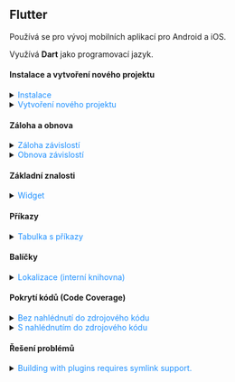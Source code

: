 ﻿## Flutter

Používá se pro vývoj mobilních aplikací pro Android a iOS.

Využívá **Dart** jako programovací jazyk.

#### Instalace a vytvoření nového projektu

<details>
<summary><span style="color:#1E90FF;">Instalace</span></summary>

> [!IMPORTANT]
> Flutter používá `Git` pro správu závislostí, takže je potřeba mít nainstalovaný `Git`.

> [!IMPORTANT]
> Flutter vyžaduje nainstalovaný `Android Studio` pro vývoj aplikací pro Android.

<details>
<summary><span style="color:#E95A84;">Windows</span></summary>

1. Stáhnout Flutter SDK z [oficiálních stránek](https://flutter.dev/docs/get-started/install/windows)
2. Rozbalit ZIP soubor do složky, například: `C:\src\flutter`
   > [!IMPORTANT]
   > Cesta nesmí obsahovat mezery nebo speciální znaky
3. Přidat cestu k adresáři `flutter\bin` do proměnného prostředí `PATH`

4. Spuště nyní kontrolu zda je vše správně nastaveno:

    ```bash
    flutter doctor
    ```

5. Příkaz pro vypnutí analyzování:

    ```bash
    flutter config --no-analytics
    ```

> [!TIP]
> Pro kontrolu veškerého nastavení:
>
> ```bash
> flutter config
> ```

<details>
<summary><span style="color:#E95A84;">Android toolchain - develop for Android devices</span></summary>

1. Ujistěte se, že je nainstalován `Android Studio`
2. <img src="../../images/77fb408804c94851a06078aae17e694f.png">
3. <img src="../../images/5d7ee05eacb549d5ada6e1edef7a2e59.png">

</details>

<details>
<summary><span style="color:#E95A84;">Prohlížeč pro vývoj webových aplikací</span></summary>

Pokud chcete používat jiný prohlížeč než **Google Chrome**:

```bash
flutter config --no-web-browser
```

1. Použijte

    ```bash
    flutter run -d web-server
    ```

2. Otevřete ve vlastním prohlížeči a zadejte adresu `http://localhost:PORT/`

</details>

</details>
</details>

<details>
<summary><span style="color:#1E90FF;">Vytvoření nového projektu</span></summary>

```bash
flutter create project_name
```

Nyní můžete spustit aplikaci:

```bash
cd project_name
flutter run
```

</details>

#### Záloha a obnova

<details>
<summary><span style="color:#1E90FF;">Záloha závislostí</span></summary>

Pro zálohování všech balíčků projektu při použití `flutter pub get`, můžete zálohovat složku `.pub-cache`, která obsahuje všechny stažené závislosti.

- **Windows**: `C:\Users\<uživatelské_jméno>\AppData\Local\Pub\Cache`
- **macOS** a **Linux**: `/Users/<uživatelské_jméno>/.pub-cache`

> [!TIP]
> Složka `hosted` obsahuje všechny balíčky stažené z veřejných (například: [pub.dev](https://pub.dev/)) nebo  soukromých repozitářů. (Hlavní úložiště pro závislosti projektu.)
> 
> Složka `hosted-hashes` obsahuje hash soubory, které slouží k ověření integrity balíčků uložených ve složce `hosted`. (Zajišťuje, že balíčky nebyly změněny.)
> 
> Složka `temp` obsahuje dočasné soubory, které jsou vytvořeny během stahování balíčků a jsou odstraněny po dokončení stahování.

</details>

<details>
<summary><span style="color:#1E90FF;">Obnova závislostí</span></summary>

Pro obnovení všech balíčků projektu zálohovaných v `.pub-cache`, stačí obnovit obsah složky `.pub-cache` do původního umístění.

- **Windows**: `C:\Users\<uživatelské_jméno>\AppData\Local\Pub\Cache`
- **macOS** a **Linux**: `/Users/<uživatelské_jméno>/.pub-cache`


> [!TIP]
> Složka `hosted` obsahuje všechny balíčky stažené z veřejných (například: [pub.dev](https://pub.dev/)) nebo  soukromých repozitářů. (Hlavní úložiště pro závislosti projektu.)
>
> Složka `hosted-hashes` obsahuje hash soubory, které slouží k ověření integrity balíčků uložených ve složce `hosted`. (Zajišťuje, že balíčky nebyly změněny.)
>
> Složka `temp` obsahuje dočasné soubory, které jsou vytvořeny během stahování balíčků a jsou odstraněny po dokončení stahování.

</details>

#### Základní znalosti

<details>
<summary><span style="color:#1E90FF;">Widget</span></summary>

Widget je základní stavební prvek Flutter aplikace a je zodpovědný za vykreslení uživatelského rozhraní.

Každý widget je buď `StatelessWidget` nebo `StatefulWidget`.

- `StatelessWidget` - neměnný widget, který se nemění během životního cyklu aplikace

  ```dart
    class MyStatelessWidget extends StatelessWidget {
     @override
     Widget build(BuildContext context) {
       return Scaffold(
         appBar: AppBar(
           title: Text('Stateless Widget Example'),
         ),
         body: Center(
           child: Text('This is a stateless widget'),
         ),
       );
     }
   }
  ```

- `StatefulWidget` - měnný widget, který se může měnit během životního cyklu aplikace

  ```dart
   // A StatefulWidget is a widget that has mutable state.
   class MyStatefulWidget extends StatefulWidget {
     @override
     _MyStatefulWidgetState createState() => _MyStatefulWidgetState();
   }
   
   // This is the state class for MyStatefulWidget.
   // It holds the state of the widget and contains the logic to update the state.
   class _MyStatefulWidgetState extends State<MyStatefulWidget> {
     int _counter = 0;
   
     // This method increments the counter and calls setState to update the UI.
     void _incrementCounter() {
       setState(() {
         _counter++;
       });
     }
   
     @override
     Widget build(BuildContext context) {
       return Scaffold(
         appBar: AppBar(
           title: Text('Simple Stateful Widget Example'),
         ),
         body: Center(
           child: Column(
             mainAxisAlignment: MainAxisAlignment.center,
             children: <Widget>[
               Text('You have pushed the button this many times:'),
               Text('$_counter'),
             ],
           ),
         ),
         floatingActionButton: FloatingActionButton(
           onPressed: _incrementCounter,
           tooltip: 'Increment',
           child: Icon(Icons.add),
         ),
       );
     }
   }
   
   void main() {
     runApp(MaterialApp(
       home: MyStatefulWidget(),
     ));
   }
  ```

</details>

#### Příkazy

<details>
<summary><span style="color:#1E90FF;">Tabulka s příkazy</span></summary>

| Kategorie                | Příkaz                                   | Popis                                                                                             |
|--------------------------|------------------------------------------|---------------------------------------------------------------------------------------------------|
| **Verze a kanály**       | `flutter --version`                      | Zobrazí aktuální verzi Flutter SDK, Dart SDK a aktivní kanál.                                     |
|                          | `flutter upgrade`                        | Aktualizuje Flutter SDK na nejnovější verzi v aktuálním kanálu.                                   |
|                          | `flutter downgrade`                      | Vrátí Flutter SDK na předchozí verzi.                                                             |
|                          | `flutter channel`                        | Zobrazí aktuální kanál a seznam dostupných kanálů (stable, beta, dev, master).                    |
|                          | `flutter channel stable`                 | Přepne na stabilní kanál.                                                                         |
|                          | `flutter channel beta`                   | Přepne na beta kanál.                                                                             |
| **Diagnostika**          | `flutter doctor`                         | Zkontroluje nastavení Flutteru a zobrazí seznam chybějících nebo nesprávně nastavených komponent. |
|                          | `flutter doctor -v`                      | Detailní výstup diagnostiky Flutteru.                                                             |
| **Závislosti**           | `flutter pub get`                        | Stáhne závislosti uvedené v souboru `pubspec.yaml`.                                               |
|                          | `flutter pub upgrade`                    | Aktualizuje všechny závislosti na nejnovější kompatibilní verze.                                  |
|                          | `flutter pub cache repair`               | Opraví a znovu stáhne závislosti uložené v cache.                                                 |
| **Projektové příkazy**   | `flutter create project_name`            | Vytvoří nový Flutter projekt ve složce `project_name`.                                            |
|                          | `flutter run`                            | Spustí aplikaci na připojeném zařízení nebo emulátoru.                                            |
|                          | `flutter build apk`                      | Vytvoří produkční APK soubor aplikace.                                                            |
|                          | `flutter build ios`                      | Vytvoří produkční build pro iOS (vyžaduje macOS a Xcode).                                         |
|                          | `flutter clean`                          | Odstraní dočasné soubory a vyčistí build cache.                                                   |
|                          | `flutter test`                           | Spustí všechny testy definované v projektu.                                                       |
| **Zařízení a emulátory** | `flutter devices`                        | Zobrazí seznam připojených zařízení a dostupných emulátorů.                                       |
|                          | `flutter emulators`                      | Zobrazí seznam dostupných emulátorů.                                                              |
|                          | `flutter emulators --launch emulator_id` | Spustí specifický emulátor podle jeho ID.                                                         |
|                          | `flutter install`                        | Nainstaluje aplikaci na připojené zařízení.                                                       |
| **Analýza a opravy**     | `dart analyze`                           | Spustí analýzu kódu na projektu a zobrazí potenciální chyby nebo varování.                        |
|                          | `dart fix --apply`                       | Aplikuje doporučené opravy kódu podle výsledků analýzy.                                           |
| **Logy**                 | `flutter logs`                           | Zobrazí logy aplikace z běžící instance Flutteru.                                                 |

</details>

#### Balíčky

<details>
<summary><span style="color:#1E90FF;">Lokalizace (interní knihovna)</span></summary>

1. Přidání závislosti do souboru `pubspec.yaml`:

   Přidejte `flutter_localizations` viz. níže:

   ```yaml
   dependencies:
   #  Internal dependencies
   flutter:
        sdk: flutter
   flutter_localizations:
        sdk: flutter
   # External dependencies
   cupertino_icons: ^1.0.8
   flutter_svg: ^2.0.16
   ```

2. Vytvořte lokalizační soubory

    - `lib/l10n/intl_en.arb`, příklad souboru pro anglické texty

         ```json
             {
               "@@locale": "en",
               "hello": "Hello",
               "welcome": "Welcome"
             }
         ```

    - `lib/l10n/intl_cs.arb`, příklad souboru pro české texty

         ```json
        {
            "@@locale": "cs",
            "hello": "Ahoj",
            "welcome": "Vítejte"
        }
        ```
   > [!NOTE]
   > `@@locale`, definuje jazykovou verzi překladu obsaženou v souboru `.arb`.

   > [!TIP]
   > Pokud chcete nastavit výchozí lokalizační soubor bez nutnosti mít `intl_messages.arb`, musíte nastavit výchozí
   jazyk ve vašem Flutter kódu.
   >
   > ```c++
   > // Material design for applications
   > import 'package:flutter/material.dart';
   > // Localization
   > import 'package:flutter_localizations/flutter_localizations.dart';
   > import 'generated/l10n.dart';
   >	
   > void main() {
   >    runApp(MyApp());
   > }
   >	
   >   class MyApp extends StatelessWidget {
   >   @override
   >   Widget build(BuildContext context) {
   >   		return MaterialApp(
   >   			localizationsDelegates: [
   >   				S.delegate,
   >   				GlobalMaterialLocalizations.delegate,
   >   				GlobalWidgetsLocalizations.delegate,
   >   				GlobalCupertinoLocalizations.delegate,
   >   		],
   >   		supportedLocales: S.delegate.supportedLocales,
   >   		locale: Locale('cs'), // Nastavení výchozího jazyka na češtinu
   >   		home: MainPage(),
   >   	);
   >    }
   > }
   >```

3. Vygenerovat potřebné lokalizační soubory

   Přidejte `intl_utils` do konfiguračního souboru (`pubspec.yaml`):

    ```yaml
	dependencies:
	  #  Internal dependencies
	  flutter:
		sdk: flutter
	  flutter_localizations:
		sdk: flutter
	  # External dependencies
	  intl_utils: ^2.5.0
	  cupertino_icons: ^1.0.8
	  flutter_svg: ^2.0.16
	```

   Spusťte následující příkaz:

    ```bash
    # Install the dependencies listed in pubspec.yaml
    dart pub get
   # Generate the necessary localization files based on the ARB files
    dart run intl_utils:generate
    ```
4. Zobrazení textu z lokalizace

    ```dart
	import 'package:flutter/material.dart'; // Import package for material design
	import 'package:flutter_localizations/flutter_localizations.dart'; // Import package for localization
	import 'generated/l10n.dart'; // Import generated localization file

	void main() {
		// Spuštění aplikace
		runApp(MyApp());
	}

	class MyApp extends StatelessWidget {
		@override
		Widget build(BuildContext context) {
			return MaterialApp(
				// Definování delegátů pro lokalizaci
				localizationsDelegates: [
					S.delegate, // Vlastní generovaný delegát pro lokalizaci
					GlobalMaterialLocalizations.delegate, // Material design lokalizace
					GlobalWidgetsLocalizations.delegate, // Widgety lokalizace
					GlobalCupertinoLocalizations.delegate, // Cupertino (iOS) lokalizace
				],
				// Podporované jazyky
				supportedLocales: S.delegate.supportedLocales,
				// Hlavní stránka aplikace
				home: MainPage(),
			);
		}
	}

	class MainPage extends StatelessWidget {
		@override
		Widget build(BuildContext context) {
			return Scaffold(
				appBar: AppBar(
					// Zobrazení lokalizovaného textu v AppBar
					title: Text(S.of(context).hello),
				),
				body: Center(
					// Zobrazení lokalizovaného textu v těle stránky
					child: Text(S.of(context).welcome),
				),
			);
		}
	}
    ```

</details>

#### Pokrytí kódů (Code Coverage)

<details>
<summary><span style="color:#1E90FF;">Bez nahlédnutí do zdrojového kódu</span></summary>

1. Nainstalujte balíček skrze npm:

    ```bash
    npm install -g @lcov-viewer/cli
    ```
   
2. Vytvořte nový soubor `package.json` s výchozími hodnoty:

    ```bash
   npm init -y
    ```
   
3. Vaše konfigurace bude vypadat podobně takto:

    ```json 
   {
   "name": "xxx_app",
   "version": "1.0.0",
   "description": "A new Flutter project.",
   "main": "index.js",
   "directories": {
   "lib": "lib",
   "test": "test"
   },
   "scripts": {
   "test-report": " flutter test --coverage && lcov-viewer lcov -o ./coverage/report ./coverage/lcov.info"
   },
   "keywords": [],
   "author": "",
   "license": "ISC"
   }
    ```
   
4. Spusťte příkaz:

    ```bash
    npm run test-report
    ```

</details>

<details>
<summary><span style="color:#1E90FF;">S nahlédnutím do zdrojového kódu</span></summary>

1. Stáhněte si soubor [`genhtml`](https://github.com/linux-test-project/lcov/blob/master/bin/genhtml)
2. Dejte soubor do kořenové složky projektu
3. Ujistěte se, že máte nainstalovaný `Git Bash`

   > [!NOTE]
   > S tím se nainstaluje i perl, který je potřeba pro správné fungování `genhtml`.
   > 
   > Spusťte příkaz v Git Bash:
   > 
   > ```bash
   > where perl
   > ``` 

4. Spusťte následující příkaz v Git Bash v kořenové složce projektu:

    ```bash
    perl genhtml coverage/lcov.info -o coverage/html
    ```
</details>

#### Řešení problémů

<details>
<summary><span style="color:#1E90FF;">Building with plugins requires symlink support.</span></summary>

Pokud se vyskytne chyba `Building with plugins requires symlink support.` při spuštění aplikace, je potřeba povolit
`Developer Mode` v systému Windows.

1. Stiskněte klávesovou zkratku `Win + R`
2. Zadejte `ms-settings:developers` a stiskněte `Enter`
3. Povolte `Developer Mode`

</details>